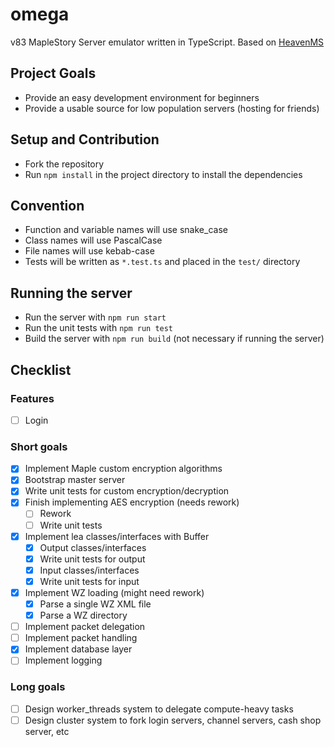 # omega
v83 MapleStory Server emulator written in TypeScript. Based on [HeavenMS](https://github.com/ronancpl/HeavenMS)

## Project Goals
* Provide an easy development environment for beginners
* Provide a usable source for low population servers (hosting for friends)

## Setup and Contribution
* Fork the repository
* Run `npm install` in the project directory to install the dependencies

## Convention
* Function and variable names will use snake_case
* Class names will use PascalCase
* File names will use kebab-case
* Tests will be written as `*.test.ts` and placed in the `test/` directory

## Running the server
* Run the server with `npm run start`
* Run the unit tests with `npm run test`
* Build the server with `npm run build` (not necessary if running the server)

## Checklist

### Features
* [ ] Login

### Short goals
* [x] Implement Maple custom encryption algorithms
* [x] Bootstrap master server
* [x] Write unit tests for custom encryption/decryption
* [x] Finish implementing AES encryption (needs rework)
    * [ ] Rework
    * [ ] Write unit tests
* [x] Implement lea classes/interfaces with Buffer
    * [x] Output classes/interfaces
    * [x] Write unit tests for output
    * [x] Input classes/interfaces
    * [x] Write unit tests for input
* [x] Implement WZ loading (might need rework)
    * [x] Parse a single WZ XML file
    * [x] Parse a WZ directory
* [ ] Implement packet delegation
* [ ] Implement packet handling
* [x] Implement database layer
* [ ] Implement logging

### Long goals
* [ ] Design worker_threads system to delegate compute-heavy tasks
* [ ] Design cluster system to fork login servers, channel servers, cash shop server, etc

